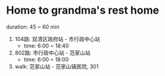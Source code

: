 # Home to grandma's rest home

duration: 45 ~ 60 min

1. 104路: 双清区政府站 - 市行政中心站
    - time: 6:00 ~ 18:40 
2. 802路: 市行政中心站 - 范家山站
    - time: 6:00 ~ 18:00
3. walk: 范家山站 - 范家山镇医院, 301